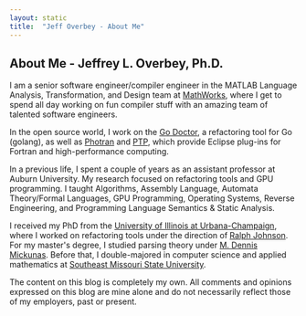```yaml
---
layout: static
title:  "Jeff Overbey - About Me"
---
```


## About Me - Jeffrey L. Overbey, Ph.D.

I am a senior software engineer/compiler engineer in the MATLAB Language Analysis, Transformation, and Design team at [MathWorks](http://www.mathworks.com/), where I get to spend all day working on fun compiler stuff with an amazing team of talented software engineers.

In the open source world, I work on the [Go Doctor](http://gorefactor.org), a refactoring tool for Go (golang), as well as [Photran](http://www.eclipse.org/photran) and [PTP](http://www.eclipse.org/ptp), which provide Eclipse plug-ins for Fortran and high-performance computing.

In a previous life, I spent a couple of years as an assistant professor at Auburn University.  My research focused on refactoring tools and GPU programming.  I taught Algorithms, Assembly Language, Automata Theory/Formal Languages, GPU Programming, Operating Systems, Reverse Engineering, and Programming Language Semantics & Static Analysis.

I received my PhD from the [University of Illinois at Urbana-Champaign](https://cs.illinois.edu/), where I worked on refactoring tools under the direction of [Ralph Johnson](https://en.wikipedia.org/wiki/Ralph_Johnson_(computer_scientist)).  For my master's degree, I studied parsing theory under [M.&nbsp;Dennis Mickunas](https://doi.org/10.1145/321958.321972).  Before that, I double-majored in computer science and applied mathematics at [Southeast Missouri State University](http://www.semo.edu/).

The content on this blog is completely my own.  All comments and opinions expressed on this blog are mine alone and do not necessarily reflect those of my employers, past or present.
